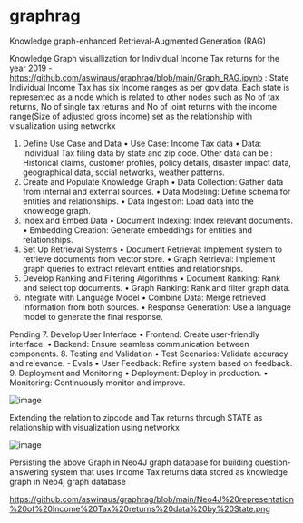 # graphrag
 Knowledge graph-enhanced Retrieval-Augmented Generation (RAG) 


Knowledge Graph visuallization for Individual Income Tax returns for the year 2019 - https://github.com/aswinaus/graphrag/blob/main/Graph_RAG.ipynb : 
State Individual Income Tax has six Income ranges as per gov data. Each state is represented as a node which is related to other nodes such as No of tax returns, No of single tax returns and No of joint returns with the income range(Size of adjusted gross income) set as the relationship with visualization using networkx


1. Define Use Case and Data
   •	Use Case:  Income Tax data
   •	Data: Individual Tax filing data by state and zip code. Other data can be : Historical claims, customer profiles, policy details, disaster impact data, geographical data, social networks, weather patterns.
3. Create and Populate Knowledge Graph
 •	Data Collection: Gather data from internal and external sources.
 •	Data Modeling: Define schema for entities and relationships.
 •	Data Ingestion: Load data into the knowledge graph.
4. Index and Embed Data
 •	Document Indexing: Index relevant documents.
 •	Embedding Creation: Generate embeddings for entities and relationships.
5. Set Up Retrieval Systems
 •	Document Retrieval: Implement system to retrieve documents from vector store.
 •	Graph Retrieval: Implement graph queries to extract relevant entities and relationships.
6. Develop Ranking and Filtering Algorithms
 •	Document Ranking: Rank and select top documents.
 •	Graph Ranking: Rank and filter graph data.
7. Integrate with Language Model
 •	Combine Data: Merge retrieved information from both sources.
 •	Response Generation: Use a language model to generate the final response.

Pending
7. Develop User Interface
•	Frontend: Create user-friendly interface.
•	Backend: Ensure seamless communication between components.
8. Testing and Validation
•	Test Scenarios: Validate accuracy and relevance. - Evals
•	User Feedback: Refine system based on feedback.
9. Deployment and Monitoring
•	Deployment: Deploy in production.
•	Monitoring: Continuously monitor and improve.


 ![image](https://github.com/user-attachments/assets/3eb7ff32-a6a2-4f2c-9bb4-76de27426639)

 Extending the relation to zipcode and Tax returns through STATE as relationship with visualization using networkx

![image](https://github.com/user-attachments/assets/1013cdda-575a-4ee4-8da8-8b8d0c3e7aae)

Persisting the above Graph in Neo4J graph database for building question-answering system that uses Income Tax returns data stored as knowledge graph in Neo4j graph database

https://github.com/aswinaus/graphrag/blob/main/Neo4J%20representation%20of%20Income%20Tax%20returns%20data%20by%20State.png



